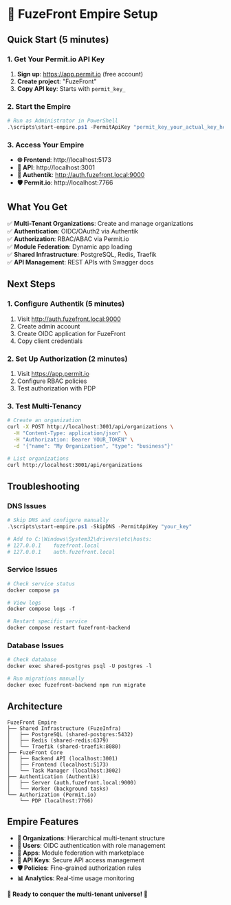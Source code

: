 # 🌟 FuzeFront Empire Setup

## Quick Start (5 minutes)

### 1. Get Your Permit.io API Key

1. **Sign up**: https://app.permit.io (free account)
2. **Create project**: "FuzeFront"
3. **Copy API key**: Starts with `permit_key_`

### 2. Start the Empire

```powershell
# Run as Administrator in PowerShell
.\scripts\start-empire.ps1 -PermitApiKey "permit_key_your_actual_key_here"
```

### 3. Access Your Empire

- **🌐 Frontend**: http://localhost:5173
- **🎯 API**: http://localhost:3001
- **🔐 Authentik**: http://auth.fuzefront.local:9000
- **🛡️ Permit.io**: http://localhost:7766

## What You Get

✅ **Multi-Tenant Organizations**: Create and manage organizations  
✅ **Authentication**: OIDC/OAuth2 via Authentik  
✅ **Authorization**: RBAC/ABAC via Permit.io  
✅ **Module Federation**: Dynamic app loading  
✅ **Shared Infrastructure**: PostgreSQL, Redis, Traefik  
✅ **API Management**: REST APIs with Swagger docs

## Next Steps

### 1. Configure Authentik (5 minutes)

1. Visit http://auth.fuzefront.local:9000
2. Create admin account
3. Create OIDC application for FuzeFront
4. Copy client credentials

### 2. Set Up Authorization (2 minutes)

1. Visit https://app.permit.io
2. Configure RBAC policies
3. Test authorization with PDP

### 3. Test Multi-Tenancy

```bash
# Create an organization
curl -X POST http://localhost:3001/api/organizations \
  -H "Content-Type: application/json" \
  -H "Authorization: Bearer YOUR_TOKEN" \
  -d '{"name": "My Organization", "type": "business"}'

# List organizations
curl http://localhost:3001/api/organizations
```

## Troubleshooting

### DNS Issues

```powershell
# Skip DNS and configure manually
.\scripts\start-empire.ps1 -SkipDNS -PermitApiKey "your_key"

# Add to C:\Windows\System32\drivers\etc\hosts:
# 127.0.0.1    fuzefront.local
# 127.0.0.1    auth.fuzefront.local
```

### Service Issues

```powershell
# Check service status
docker compose ps

# View logs
docker compose logs -f

# Restart specific service
docker compose restart fuzefront-backend
```

### Database Issues

```powershell
# Check database
docker exec shared-postgres psql -U postgres -l

# Run migrations manually
docker exec fuzefront-backend npm run migrate
```

## Architecture

```
FuzeFront Empire
├── Shared Infrastructure (FuzeInfra)
│   ├── PostgreSQL (shared-postgres:5432)
│   ├── Redis (shared-redis:6379)
│   └── Traefik (shared-traefik:8080)
├── FuzeFront Core
│   ├── Backend API (localhost:3001)
│   ├── Frontend (localhost:5173)
│   └── Task Manager (localhost:3002)
├── Authentication (Authentik)
│   ├── Server (auth.fuzefront.local:9000)
│   └── Worker (background tasks)
└── Authorization (Permit.io)
    └── PDP (localhost:7766)
```

## Empire Features

- **🏢 Organizations**: Hierarchical multi-tenant structure
- **👥 Users**: OIDC authentication with role management
- **📱 Apps**: Module federation with marketplace
- **🔑 API Keys**: Secure API access management
- **🛡️ Policies**: Fine-grained authorization rules
- **📊 Analytics**: Real-time usage monitoring

**🌟 Ready to conquer the multi-tenant universe! 🌟**
